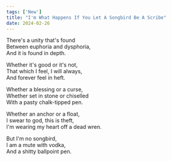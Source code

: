 ```yaml
---
tags: ['New']
title: "I'm What Happens If You Let A Songbird Be A Scribe"
date: 2024-02-26
---
```


There's a unity that's found  
Between euphoria and dysphoria,  
And it is found in depth.

Whether it's good or it's not,  
That which I feel, I will always,  
And forever feel in heft.

Whether a blessing or a curse,  
Whether set in stone or chiselled  
With a pasty chalk-tipped pen.

Whether an anchor or a float,  
I swear to god, this is theft,  
I'm wearing my heart off a dead wren.

But I'm no songbird,  
I am a mute with vodka,  
And a shitty ballpoint pen.  
